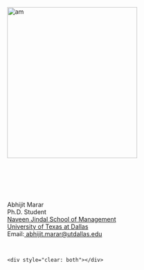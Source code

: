 <div class="row">
  <div class="container">
    <img class="left" <img style="width: 300px; height: 350px;"
 src="/assets/old_profilepic.jpg" alt="am">
    <p> <br /> <br /> <br /> <br /> <br />  
        Abhijit Marar  <br />
        Ph.D. Student<br />
        <a href="https://jindal.utdallas.edu/">Naveen Jindal School of Management</a><br />
        <a href="https://www.utdallas.edu/">University of Texas at Dallas</a><br />
        Email:<a href="mailto:abhijit.marar@utdallas.edu"> abhijit.marar@utdallas.edu</a><br />
        
        
<a href="https://scholar.google.com/citations?hl=en&user=hpE_6rUAAAAJ" rel="nofollow noopener noreferrer"> <i class="ai ai-google-scholar-square ai-3x" style="font-size:35px"></i> </a>

<a href="https://github.com/abhijitmarar" rel="nofollow noopener noreferrer"> <i class="fa fa-github-square" style="font-size:36px"></i> </a>

<!-- <a href="https://twitter.com/shuvo_das_gupta" rel="nofollow noopener noreferrer"> <i class="fa fa-twitter-square" style="font-size:36px"></i>  </a> -->

<a> </a><br />

<!-- <a href="https://shuvomoy.github.io/Miscellaneous/Shuvo_CV.pdf"> [CV]</a> <br /> -->



              
    <div style="clear: both"></div>      
  </div>
</div>